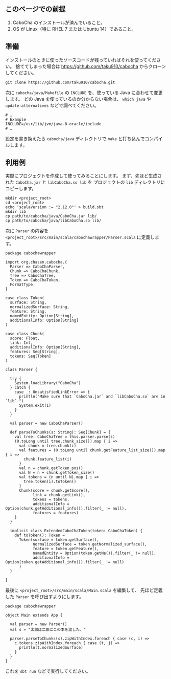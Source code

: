## このページでの前提

1. CaboCha のインストールが済んでいること。
2. OS が Linux（特に RHEL 7 または Ubuntu 14）であること。

## 準備

インストールのときに使ったソースコードが残っていればそれを使ってください。
捨ててしまった場合は https://github.com/taku910/cabocha からクローンしてください。

```language-bash
git clone https://github.com/taku910/cabocha.git
```

次に `cabocha/java/Makefile` の `INCLUDE` を、使っている Java に合わせて変更します。
どの Java を使っているのか分からない場合は、
`which java` や `update-alternatives` などで調べてください。

```language-makefile
# …
# Example
INCLUDE=/usr/lib/jvm/java-8-oracle/include
# …
```

設定を書き換えたら `cabocha/java` ディレクトリで `make` と打ち込んでコンパイルします。

## 利用例

実際にプロジェクトを作成して使ってみることにします。
まず、先ほど生成された `CaboCha.jar` と `libCaboCha.so lib` を
プロジェクトの `lib` ディレクトリにコピーします。

```language-bash
mkdir <project_root>
cd <project_root>
echo 'scalaVersion := "2.12.0"' > build.sbt
mkdir lib
cp path/to/cabocha/java/CaboCha.jar lib/
cp path/to/cabocha/java/libCaboCha.so lib/
```

次に `Parser` の内容を `<project_root>/src/main/scala/cabochawrapper/Parser.scala` に定義します。

```language-scala
package cabochawrapper

import org.chasen.cabocha.{
  Parser => CaboChaParser,
  Chunk => CaboChaChunk,
  Tree => CaboChaTree,
  Token => CaboChaToken,
  FormatType
}

case class Token(
  surface: String,
  normalizedSurface: String,
  feature: String,
  namedEntity: Option[String],
  additionalInfo: Option[String]
)

case class Chunk(
  score: Float,
  link: Int,
  additionalInfo: Option[String],
  features: Seq[String],
  tokens: Seq[Token]
)

class Parser {

  try {
    System.loadLibrary("CaboCha")
  } catch {
    case _: UnsatisfiedLinkError => {
      println("Make sure that `CaboCha.jar` and `libCaboCha.so` are in `lib`.")
      System.exit(1)
    }
  }

  val parser = new CaboChaParser()

  def parseToChunks(s: String): Seq[Chunk] = {
    val tree: CaboChaTree = this.parser.parse(s)
    (0.toLong until tree.chunk_size()).map { i =>
      val chunk = tree.chunk(i)
      val features = (0.toLong until chunk.getFeature_list_size()).map { i =>
        chunk.feature_list(i)
      }
      val n = chunk.getToken_pos()
      val N = n + chunk.getToken_size()
      val tokens = (n until N).map { i =>
        tree.token(i).toToken()
      }
      Chunk(score = chunk.getScore(),
            link = chunk.getLink(),
            tokens = tokens,
            additionalInfo = Option(chunk.getAdditional_info()).filter(_ != null),
            features = features)
    }
  }

  implicit class ExtendedCaboChaToken(token: CaboChaToken) {
    def toToken(): Token =
      Token(surface = token.getSurface(),
            normalizedSurface = token.getNormalized_surface(),
            feature = token.getFeature(),
            namedEntity = Option(token.getNe()).filter(_ != null),
            additionalInfo = Option(token.getAdditional_info()).filter(_ != null)
      )
  }

}
```

最後に `<project_root>/src/main/scala/Main.scala` を編集して、
先ほど定義した `Parser` を呼び出すようにします。

```language-scala
package cabochawrapper

object Main extends App {

  val parser = new Parser()
  val s = "太郎は二郎にこの本を渡した．"

  parser.parseToChunks(s).zipWithIndex.foreach { case (c, i) =>
    c.tokens.zipWithIndex.foreach { case (t, j) =>
      println(t.normalizedSurface)
    }
  }
}
```

これを `sbt run` などで実行してください。
